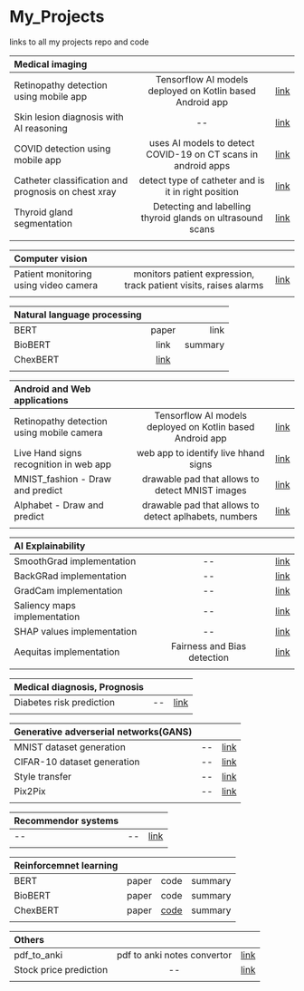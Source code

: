 # My_Projects
links to all my projects repo and code

| Medical imaging| | | 
| :---         |     :---:      |          ---: | 
|  Retinopathy detection using mobile app  | Tensorflow AI models deployed on Kotlin based Android app|[link](https://github.com/Amritpal-001/Retinopathy_detection_Android_app) |  
|  Skin lesion diagnosis with AI reasoning  | -- |[link](https://github.com/Amritpal-001/Skin_lesions_Classification) |  
|  COVID detection using mobile app  | uses AI models to detect COVID-19 on CT scans in android apps |[link](https://github.com/Amritpal-001/Paper_Implementations/blob/master/Tranformers/Visual_transformer_quick_run.ipynb) |  
|  Catheter classification and prognosis on chest xray  | detect type of catheter and is it in right position|[link](https://github.com/Amritpal-001/Retinopathy_detection_Android_app) |  
|  Thyroid gland segmentation  | Detecting and labelling thyroid glands on ultrasound scans |[link](https://github.com/Amritpal-001/Image_Segmentation) |
| | | 

| Computer vision | | | 
| :---         |     :---:      |          ---: | 
|  Patient monitoring using video camera  | monitors patient expression, track patient visits, raises alarms|[link](https://github.com/Amritpal-001/ICU_patient_monitoring) |  
| | | 

| Natural language processing| | | 
| :---         |     :---:      |          ---: | 
|  BERT | paper  | link |summary |
|  BioBERT  | link |summary |
|  ChexBERT | [link](https://github.com/Amritpal-001/Paper_Implementations/blob/master/NLP/ChexBert.ipynb) | |
| | | 

|  Android and Web applications| | | 
| :---         |     :---:      |          ---: | 
|  Retinopathy detection using mobile camera  | Tensorflow AI models deployed on Kotlin based Android app|[link](https://github.com/Amritpal-001/Paper_Implementations/blob/master/Tranformers/Visual_transformer_quick_run.ipynb) |  
|  Live Hand signs recognition in web app  | web app to identify live hhand signs|[link]() |
|  MNIST_fashion - Draw and predict  | drawable pad that allows to detect MNIST  images|[link]() |
|  Alphabet - Draw and predict  | drawable pad that allows to detect aplhabets, numbers|[link]() |  
| | | 

| AI Explainability | | | 
| :---         |     :---:      |          ---: | 
|  SmoothGrad implementation  | -- |[link](https://github.com/Amritpal-001/Explainable_AI) |  
|  BackGRad implementation  | -- |[link](https://github.com/Amritpal-001/Explainable_AI) |  
|  GradCam implementation  | -- |[link](https://github.com/Amritpal-001/Explainable_AI) |  
|  Saliency maps implementation  | -- |[link](https://github.com/Amritpal-001/Explainable_AI) |  
|  SHAP values implementation  | -- |[link](https://github.com/Amritpal-001/Explainable_AI) |  
|  Aequitas implementation |Fairness and Bias detection  |[link](https://github.com/Amritpal-001/Explainable_AI) |  
| | | 

| Medical diagnosis, Prognosis| | | 
| :---         |     :---:      |          ---: | 
|  Diabetes risk prediction  | -- |[link](https://github.com/Amritpal-001/Medical-Diagnosis_Prognosis/tree/master/Diabetes%20risk%20prediction) |  
| | | 


| Generative adverserial networks(GANS)| | | 
| :---         |     :---:      |          ---: | 
|  MNIST dataset generation   | -- | [link](https://github.com/Amritpal-001/Generative-adversarial-networks-GANs) |
| CIFAR-10 dataset generation | -- | [link](https://github.com/Amritpal-001/Generative-adversarial-networks-GANs) |
| Style transfer | -- | [link](https://github.com/Amritpal-001/Generative-adversarial-networks-GANs) |
|    Pix2Pix | -- | [link](https://github.com/Amritpal-001/Generative-adversarial-networks-GANs) |
| | | 


| Recommendor systems| | | 
| :---         |     :---:      |          ---: | 
|  --   | -- | [link]() |  
| | | 

|  Reinforcemnet learning| | | |
| :---         |     :---:      |          ---: |   ---: |
|  BERT | paper  | code |summary |
|  BioBERT | paper  | code |summary |
|  ChexBERT | paper  | [code](https://github.com/Amritpal-001/Paper_Implementations/blob/master/NLP/ChexBert.ipynb) |summary |
| | | |

| Others| | |
| :---         |     :---:      |          ---: | 
| pdf_to_anki | pdf to anki notes convertor  |  [link](https://github.com/Amritpal-001/pdf_to_anki) |
|Stock price prediction| -- | [link](https://github.com/Amritpal-001/Stock-price-predicition)|
| | | |
